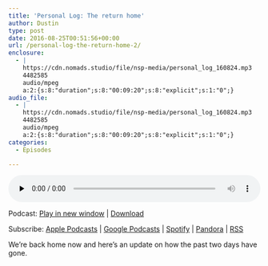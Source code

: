 ```yaml
---
title: 'Personal Log: The return home'
author: Dustin
type: post
date: 2016-08-25T00:51:56+00:00
url: /personal-log-the-return-home-2/
enclosure:
  - |
    https://cdn.nomads.studio/file/nsp-media/personal_log_160824.mp3
    4482585
    audio/mpeg
    a:2:{s:8:"duration";s:8:"00:09:20";s:8:"explicit";s:1:"0";}
audio_file:
  - |
    https://cdn.nomads.studio/file/nsp-media/personal_log_160824.mp3
    4482585
    audio/mpeg
    a:2:{s:8:"duration";s:8:"00:09:20";s:8:"explicit";s:1:"0";}
categories:
  - Episodes

---
```

<div itemscope itemtype="http://schema.org/AudioObject">
  <meta itemprop="name" content="Personal Log: The return home" />
  
  <meta itemprop="uploadDate" content="2016-08-24T18:51:56-06:00" />
  
  <meta itemprop="encodingFormat" content="audio/mpeg" />
  
  <meta itemprop="duration" content="PT9M20S" />
  
  <meta itemprop="description" content="We're back home now and here's an update on how the past two days have gone." />
  
  <meta itemprop="contentUrl" content="https://dts.podtrac.com/redirect.mp3/cdn.nomads.studio/file/nsp-media/personal_log_160824.mp3" />
  
  <meta itemprop="contentSize" content="4.3" />
  </p> 
  
  <div class="powerpress_player" id="powerpress_player_8422">
    <audio class="wp-audio-shortcode" id="audio-5068-166" preload="none" style="width: 100%;" controls="controls"><source type="audio/mpeg" src="https://dts.podtrac.com/redirect.mp3/cdn.nomads.studio/file/nsp-media/personal_log_160824.mp3?_=166" /><a href="https://dts.podtrac.com/redirect.mp3/cdn.nomads.studio/file/nsp-media/personal_log_160824.mp3">https://dts.podtrac.com/redirect.mp3/cdn.nomads.studio/file/nsp-media/personal_log_160824.mp3</a></audio>
  </div>
</div>

<p class="powerpress_links powerpress_links_mp3">
  Podcast: <a href="https://dts.podtrac.com/redirect.mp3/cdn.nomads.studio/file/nsp-media/personal_log_160824.mp3" class="powerpress_link_pinw" target="_blank" title="Play in new window" onclick="return powerpress_pinw('https://htotw.com/?powerpress_pinw=5068-podcast');" rel="nofollow">Play in new window</a> | <a href="https://dts.podtrac.com/redirect.mp3/cdn.nomads.studio/file/nsp-media/personal_log_160824.mp3" class="powerpress_link_d" title="Download" rel="nofollow" download="personal_log_160824.mp3">Download</a>
</p>

<p class="powerpress_links powerpress_subscribe_links">
  Subscribe: <a href="https://podcasts.apple.com/us/podcast/humanists-take-on-the-world/id530050098?mt=2&ls=1" class="powerpress_link_subscribe powerpress_link_subscribe_itunes" target="_blank" title="Subscribe on Apple Podcasts" rel="nofollow">Apple Podcasts</a> | <a href="https://www.google.com/podcasts?feed=aHR0cDovL2F0aGVpc3Rub21hZHMubGlic3luLmNvbS9yc3M%3D" class="powerpress_link_subscribe powerpress_link_subscribe_googleplay" target="_blank" title="Subscribe on Google Podcasts" rel="nofollow">Google Podcasts</a> | <a href="https://open.spotify.com/show/3LzK2xZGike6Tc1GEMtMbr?si=LieN9SNuTpq96smuaUsH8A" class="powerpress_link_subscribe powerpress_link_subscribe_spotify" target="_blank" title="Subscribe on Spotify" rel="nofollow">Spotify</a> | <a href="https://www.pandora.com/podcast/atheist-nomads/PC:10122?corr=62071012&part=ug" class="powerpress_link_subscribe powerpress_link_subscribe_pandora" target="_blank" title="Subscribe on Pandora" rel="nofollow">Pandora</a> | <a href="https://htotw.com/feed/podcast/" class="powerpress_link_subscribe powerpress_link_subscribe_rss" target="_blank" title="Subscribe via RSS" rel="nofollow">RSS</a>
</p>

We&#8217;re back home now and here&#8217;s an update on how the past two days have gone.
